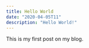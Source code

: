 ```yaml
---
title: Hello World
date: "2020-04-05T11"
description: "Hello World!"
---
```


This is my first post on my blog.
